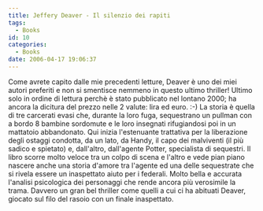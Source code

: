 ```yaml
---
title: Jeffery Deaver - Il silenzio dei rapiti
tags:
  - Books
id: 10
categories:
  - Books
date: 2006-04-17 19:06:37
---
```


Come avrete capito dalle mie precedenti letture, Deaver è uno dei miei autori preferiti e non si smentisce nemmeno in questo ultimo thriller! Ultimo solo in ordine di lettura perchè è stato pubblicato nel lontano 2000; ha ancora la dicitura del prezzo nelle 2 valute: lira ed euro. :-)
La storia è quella di tre carcerati evasi che, durante la loro fuga, sequestrano un pullman con a bordo 8 bambine sordomute e le loro insegnati rifugiandosi poi in un mattatoio abbandonato. Qui inizia l'estenuante trattativa per la liberazione degli ostaggi condotta, da un lato, da Handy, il capo dei malviventi (il più sadico e spietato) e, dall'altro, dall'agente Potter, specialista di sequestri. Il libro scorre molto veloce tra un colpo di scena e l'altro e vede pian piano nascere anche una storia d'amore tra l'agente ed una delle sequestrate che si rivela essere un inaspettato aiuto per i federali. Molto bella e accurata l'analisi psicologica dei personaggi che rende ancora più verosimile la trama.
Davvero un gran bel thriller come quelli a cui ci ha abituati Deaver, giocato sul filo del rasoio con un finale inaspettato.